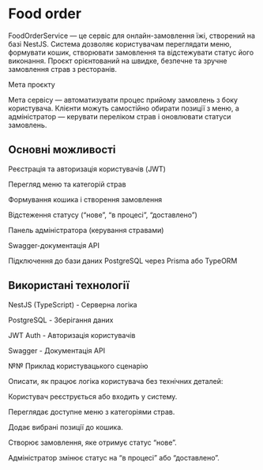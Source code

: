 # Food order

FoodOrderService — це сервіс для онлайн-замовлення їжі, створений на базі NestJS.
Система дозволяє користувачам переглядати меню, формувати кошик, створювати замовлення та відстежувати статус його виконання.
Проєкт орієнтований на швидке, безпечне та зручне замовлення страв з ресторанів.

Мета проєкту

Мета сервісу — автоматизувати процес прийому замовлень з боку користувача.
Клієнти можуть самостійно обирати позиції з меню, а адміністратор — керувати переліком страв і оновлювати статуси замовлень.

## Основні можливості
Реєстрація та авторизація користувачів (JWT)

Перегляд меню та категорій страв

Формування кошика і створення замовлення

Відстеження статусу (“нове”, “в процесі”, “доставлено”)

Панель адміністратора (керування стравами)

Swagger-документація API

Підключення до бази даних PostgreSQL через Prisma або TypeORM

## Використані технології

NestJS (TypeScript) -	Серверна логіка

PostgreSQL -	Зберігання даних

JWT Auth -	Авторизація користувачів

Swagger	- Документація API

№№ Приклад користувацького сценарію

Описати, як працює логіка користувача без технічних деталей:

Користувач реєструється або входить у систему.

Переглядає доступне меню з категоріями страв.

Додає вибрані позиції до кошика.

Створює замовлення, яке отримує статус “нове”.

Адміністратор змінює статус на “в процесі” або “доставлено”.

